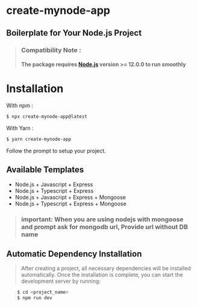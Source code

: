# create-mynode-app
## Boilerplate for Your Node.js Project
> ### Compatibility Note : 
> #### The package requires [Node.js](https://nodejs.org/en/) version >= 12.0.0 to run smoothly 

# Installation 

With npm :

``` bash
$ npx create-mynode-app@latest
```
With Yarn :

``` bash
$ yarn create-mynode-app
```

Follow the prompt to setup your project.

## Available Templates
- Node.js + Javascript + Express
- Node.js + Typescript + Express
- Node.js + Javascript + Express + Mongoose
- Node.js + Typescript + Express + Mongoose

> ### important: When you are using nodejs with mongoose and prompt ask for mongodb url, Provide url without DB name 

## Automatic Dependency Installation
> After creating a project, all necessary dependencies will be installed automatically. Once the installation is complete, you can start the development server by running:
``` bash
    $ cd <project_name>
    $ npm run dev 
```